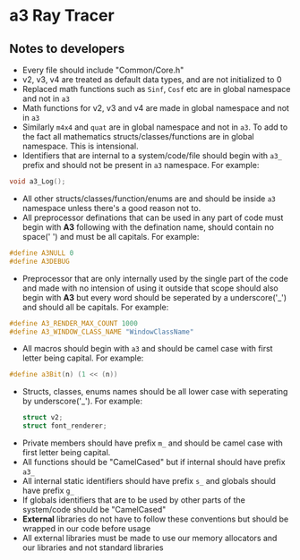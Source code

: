 # a3 Ray Tracer

## Notes to developers
* Every file should include "Common/Core.h"
* v2, v3, v4 are treated as default data types, and are not initialized to 0
* Replaced math functions such as `Sinf`, `Cosf` etc are in global namespace and not in `a3`
* Math functions for v2, v3 and v4 are made in global namespace and not in `a3`
* Similarly `m4x4` and `quat` are in global namespace and not in `a3`. To add to the fact all
 mathematics structs/classes/functions are in global namespace. This is intensional.
* Identifiers that are internal to a system/code/file should begin with `a3_` prefix and should not be present in `a3` namespace.
 For example:
 ```cpp
 void a3_Log();
 ```
* All other structs/classes/function/enums are and should be inside `a3` namespace unless there's a good reason not to.
* All preprocessor definations that can be used in any part of code must begin with **A3**
 following with the defination name, should contain no space(' ') and must be all capitals.
 For example: 
 ```cpp
 #define A3NULL 0
 #define A3DEBUG
 ```
* Preprocessor that are only internally used by the single part of the code and made with no intension
 of using it outside that scope should also begin with **A3** but every word should be seperated by
 a underscore('_') and should all be capitals. For example:
 ```cpp
 #define A3_RENDER_MAX_COUNT 1000
 #define A3_WINDOW_CLASS_NAME "WindowClassName"
 ```
* All macros should begin with `a3` and should be camel case with first letter being capital.
 For example:
 ```cpp
 #define a3Bit(n) (1 << (n))
 ```
* Structs, classes, enums names should be all lower case with seperating by underscore('_').
  For example:
  ```cpp
  struct v2;
  struct font_renderer;
  ```
* Private members should have prefix `m_` and should be camel case with first letter being capital.
* All functions should be "CamelCased" but if internal should have prefix `a3_`
* All internal static identifiers should have prefix `s_` and globals should have prefix `g_`
* If globals identifiers that are to be used by other parts of the system/code should be "CamelCased"
* **External** libraries do not have to follow these conventions but should be wrapped in our code before usage
* All external libraries must be made to use our memory allocators and our libraries and not standard libraries
